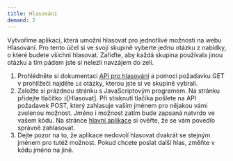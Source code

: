 ```yaml
---
title: Hlasování
demand: 2
---
```


Vytvoříme aplikaci, která umožní hlasovat pro jednotlivé možnosti na webu Hlasování. Pro tento účel si ve svojí skupině vyberte jednu otázku z nabídky, o které budete všichni hlasovat. Zařiďte, aby každá skupina používala jinou otázku a tím pádem jste si nelezli navzájem do zelí.

1. Prohlédněte si dokumentaci [API pro hlasování](https://apps.kodim.cz/daweb/hlasovani/docs) a pomocí požadavku GET v prohlížeči najděte `id` otázky, kterou jste si ve skupině vybrali.
1. Založte si prázdnou stránku s JavaScriptovým programem. Na stránku přidejte tlačítko :i[Hlasovat]. Při stisknutí tlačíka pošlete na API požadavek POST, který zahlasuje vaším jménem pro nějakou vámi zvolenou možnost. Jméno i možnost zatím bude zapsaná natvrdo ve vašem kódu. Na stránce [hlavní aplikace](https://apps.kodim.cz/daweb/hlasovani) si ověřte, že se vám povedlo správně zahlasovat.
1. Dejte pozor na to, že aplikace nedovolí hlasovat dvakrát se stejným jménem pro tutéž možnost. Pokud chcete poslat další hlas, změňte v kódu jméno na jiné.
